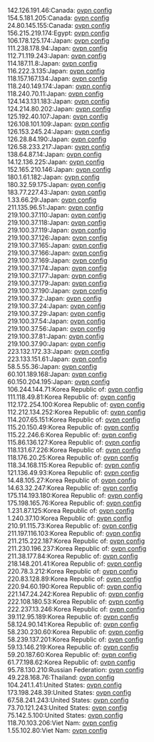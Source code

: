 142.126.191.46:Canada: [ovpn config](vpn/142_126_191_46.ovpn)  
154.5.181.205:Canada: [ovpn config](vpn/154_5_181_205.ovpn)  
24.80.145.155:Canada: [ovpn config](vpn/24_80_145_155.ovpn)  
156.215.219.174:Egypt: [ovpn config](vpn/156_215_219_174.ovpn)  
106.178.125.174:Japan: [ovpn config](vpn/106_178_125_174.ovpn)  
111.238.178.94:Japan: [ovpn config](vpn/111_238_178_94.ovpn)  
112.71.119.243:Japan: [ovpn config](vpn/112_71_119_243.ovpn)  
114.187.11.8:Japan: [ovpn config](vpn/114_187_11_8.ovpn)  
116.222.3.135:Japan: [ovpn config](vpn/116_222_3_135.ovpn)  
118.157.167.134:Japan: [ovpn config](vpn/118_157_167_134.ovpn)  
118.240.149.174:Japan: [ovpn config](vpn/118_240_149_174.ovpn)  
118.240.70.11:Japan: [ovpn config](vpn/118_240_70_11.ovpn)  
124.143.131.183:Japan: [ovpn config](vpn/124_143_131_183.ovpn)  
124.214.80.202:Japan: [ovpn config](vpn/124_214_80_202.ovpn)  
125.192.40.107:Japan: [ovpn config](vpn/125_192_40_107.ovpn)  
126.108.101.109:Japan: [ovpn config](vpn/126_108_101_109.ovpn)  
126.153.245.24:Japan: [ovpn config](vpn/126_153_245_24.ovpn)  
126.28.84.190:Japan: [ovpn config](vpn/126_28_84_190.ovpn)  
126.58.233.217:Japan: [ovpn config](vpn/126_58_233_217.ovpn)  
138.64.87.14:Japan: [ovpn config](vpn/138_64_87_14.ovpn)  
14.12.136.225:Japan: [ovpn config](vpn/14_12_136_225.ovpn)  
152.165.210.146:Japan: [ovpn config](vpn/152_165_210_146.ovpn)  
180.1.61.182:Japan: [ovpn config](vpn/180_1_61_182.ovpn)  
180.32.59.175:Japan: [ovpn config](vpn/180_32_59_175.ovpn)  
183.77.227.43:Japan: [ovpn config](vpn/183_77_227_43.ovpn)  
1.33.66.29:Japan: [ovpn config](vpn/1_33_66_29.ovpn)  
211.135.96.51:Japan: [ovpn config](vpn/211_135_96_51.ovpn)  
219.100.37.110:Japan: [ovpn config](vpn/219_100_37_110.ovpn)  
219.100.37.118:Japan: [ovpn config](vpn/219_100_37_118.ovpn)  
219.100.37.119:Japan: [ovpn config](vpn/219_100_37_119.ovpn)  
219.100.37.126:Japan: [ovpn config](vpn/219_100_37_126.ovpn)  
219.100.37.165:Japan: [ovpn config](vpn/219_100_37_165.ovpn)  
219.100.37.166:Japan: [ovpn config](vpn/219_100_37_166.ovpn)  
219.100.37.169:Japan: [ovpn config](vpn/219_100_37_169.ovpn)  
219.100.37.174:Japan: [ovpn config](vpn/219_100_37_174.ovpn)  
219.100.37.177:Japan: [ovpn config](vpn/219_100_37_177.ovpn)  
219.100.37.179:Japan: [ovpn config](vpn/219_100_37_179.ovpn)  
219.100.37.190:Japan: [ovpn config](vpn/219_100_37_190.ovpn)  
219.100.37.2:Japan: [ovpn config](vpn/219_100_37_2.ovpn)  
219.100.37.24:Japan: [ovpn config](vpn/219_100_37_24.ovpn)  
219.100.37.29:Japan: [ovpn config](vpn/219_100_37_29.ovpn)  
219.100.37.54:Japan: [ovpn config](vpn/219_100_37_54.ovpn)  
219.100.37.56:Japan: [ovpn config](vpn/219_100_37_56.ovpn)  
219.100.37.81:Japan: [ovpn config](vpn/219_100_37_81.ovpn)  
219.100.37.90:Japan: [ovpn config](vpn/219_100_37_90.ovpn)  
223.132.172.33:Japan: [ovpn config](vpn/223_132_172_33.ovpn)  
223.133.151.61:Japan: [ovpn config](vpn/223_133_151_61.ovpn)  
58.5.55.36:Japan: [ovpn config](vpn/58_5_55_36.ovpn)  
60.101.189.168:Japan: [ovpn config](vpn/60_101_189_168.ovpn)  
60.150.204.195:Japan: [ovpn config](vpn/60_150_204_195.ovpn)  
106.244.144.71:Korea Republic of: [ovpn config](vpn/106_244_144_71.ovpn)  
111.118.49.81:Korea Republic of: [ovpn config](vpn/111_118_49_81.ovpn)  
112.172.254.100:Korea Republic of: [ovpn config](vpn/112_172_254_100.ovpn)  
112.212.134.252:Korea Republic of: [ovpn config](vpn/112_212_134_252.ovpn)  
114.207.65.151:Korea Republic of: [ovpn config](vpn/114_207_65_151.ovpn)  
115.20.150.49:Korea Republic of: [ovpn config](vpn/115_20_150_49.ovpn)  
115.22.246.6:Korea Republic of: [ovpn config](vpn/115_22_246_6.ovpn)  
115.86.136.127:Korea Republic of: [ovpn config](vpn/115_86_136_127.ovpn)  
118.131.67.226:Korea Republic of: [ovpn config](vpn/118_131_67_226.ovpn)  
118.176.20.25:Korea Republic of: [ovpn config](vpn/118_176_20_25.ovpn)  
118.34.168.115:Korea Republic of: [ovpn config](vpn/118_34_168_115.ovpn)  
121.136.49.93:Korea Republic of: [ovpn config](vpn/121_136_49_93.ovpn)  
14.48.105.27:Korea Republic of: [ovpn config](vpn/14_48_105_27.ovpn)  
14.63.32.247:Korea Republic of: [ovpn config](vpn/14_63_32_247.ovpn)  
175.114.193.180:Korea Republic of: [ovpn config](vpn/175_114_193_180.ovpn)  
175.198.165.76:Korea Republic of: [ovpn config](vpn/175_198_165_76.ovpn)  
1.231.87.125:Korea Republic of: [ovpn config](vpn/1_231_87_125.ovpn)  
1.240.37.10:Korea Republic of: [ovpn config](vpn/1_240_37_10.ovpn)  
210.91.115.73:Korea Republic of: [ovpn config](vpn/210_91_115_73.ovpn)  
211.197.116.103:Korea Republic of: [ovpn config](vpn/211_197_116_103.ovpn)  
211.215.222.187:Korea Republic of: [ovpn config](vpn/211_215_222_187.ovpn)  
211.230.196.237:Korea Republic of: [ovpn config](vpn/211_230_196_237.ovpn)  
211.38.177.84:Korea Republic of: [ovpn config](vpn/211_38_177_84.ovpn)  
218.148.201.41:Korea Republic of: [ovpn config](vpn/218_148_201_41.ovpn)  
220.78.3.212:Korea Republic of: [ovpn config](vpn/220_78_3_212.ovpn)  
220.83.128.89:Korea Republic of: [ovpn config](vpn/220_83_128_89.ovpn)  
220.94.60.190:Korea Republic of: [ovpn config](vpn/220_94_60_190.ovpn)  
221.147.24.242:Korea Republic of: [ovpn config](vpn/221_147_24_242.ovpn)  
222.108.180.53:Korea Republic of: [ovpn config](vpn/222_108_180_53.ovpn)  
222.237.13.246:Korea Republic of: [ovpn config](vpn/222_237_13_246.ovpn)  
39.112.95.189:Korea Republic of: [ovpn config](vpn/39_112_95_189.ovpn)  
58.124.90.141:Korea Republic of: [ovpn config](vpn/58_124_90_141.ovpn)  
58.230.230.60:Korea Republic of: [ovpn config](vpn/58_230_230_60.ovpn)  
58.239.137.201:Korea Republic of: [ovpn config](vpn/58_239_137_201.ovpn)  
59.13.146.219:Korea Republic of: [ovpn config](vpn/59_13_146_219.ovpn)  
59.20.187.60:Korea Republic of: [ovpn config](vpn/59_20_187_60.ovpn)  
61.77.198.62:Korea Republic of: [ovpn config](vpn/61_77_198_62.ovpn)  
95.78.130.210:Russian Federation: [ovpn config](vpn/95_78_130_210.ovpn)  
49.228.168.76:Thailand: [ovpn config](vpn/49_228_168_76.ovpn)  
104.241.1.41:United States: [ovpn config](vpn/104_241_1_41.ovpn)  
173.198.248.39:United States: [ovpn config](vpn/173_198_248_39.ovpn)  
67.58.241.243:United States: [ovpn config](vpn/67_58_241_243.ovpn)  
73.70.121.243:United States: [ovpn config](vpn/73_70_121_243.ovpn)  
75.142.5.100:United States: [ovpn config](vpn/75_142_5_100.ovpn)  
118.70.103.206:Viet Nam: [ovpn config](vpn/118_70_103_206.ovpn)  
1.55.102.80:Viet Nam: [ovpn config](vpn/1_55_102_80.ovpn)  
